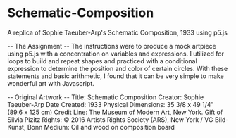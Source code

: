 # Schematic-Composition
A replica of Sophie Taeuber-Arp's Schematic Composition, 1933 using p5.js

-- The Assignment -- 
The instructions were to produce a mock artpiece using p5.js with a concentration on variables and expressions. I utilized for loops to build and repeat shapes and practiced with a conditional expression to determine the position and color of certain circles. With these statements and basic arithmetic, I found that it can be very simple to make wonderful art with Javascript.

-- Original Artwork -- 
Title: Schematic Composition
Creator: Sophie Taeuber-Arp
Date Created: 1933
Physical Dimensions: 35 3/8 x 49 1/4" (89.6 x 125 cm)
Credit Line: The Museum of Modern Art, New York. Gift of Silvia Pizitz
Rights: © 2016 Artists Rights Society (ARS), New York / VG Bild-Kunst, Bonn
Medium: Oil and wood on composition board
